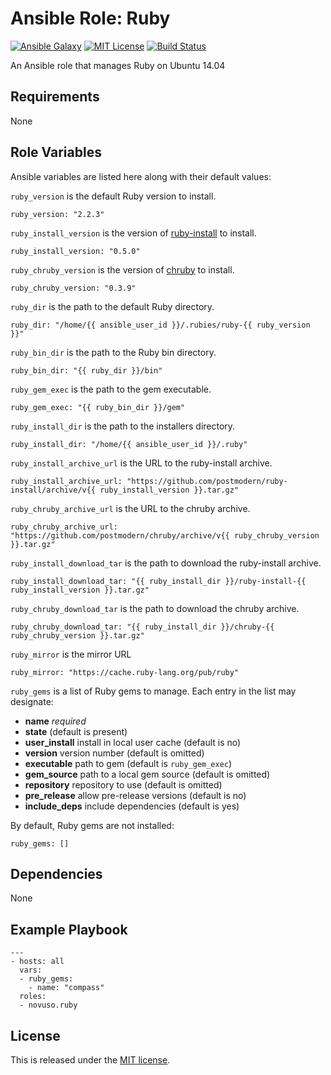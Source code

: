 # Ansible Role: Ruby

[![Ansible Galaxy](http://img.shields.io/badge/galaxy-novuso.ruby-000000.svg)](https://galaxy.ansible.com/list#/roles/4060)
[![MIT License](http://img.shields.io/badge/license-MIT-003399.svg)](http://opensource.org/licenses/MIT)
[![Build Status](https://travis-ci.org/novuso/ansible-role-ruby.svg)](https://travis-ci.org/novuso/ansible-role-ruby)

An Ansible role that manages Ruby on Ubuntu 14.04

## Requirements

None

## Role Variables

Ansible variables are listed here along with their default values:

`ruby_version` is the default Ruby version to install.

    ruby_version: "2.2.3"

`ruby_install_version` is the version of
[ruby-install](https://github.com/postmodern/ruby-install) to install.

    ruby_install_version: "0.5.0"

`ruby_chruby_version` is the version of
[chruby](https://github.com/postmodern/chruby) to install.

    ruby_chruby_version: "0.3.9"

`ruby_dir` is the path to the default Ruby directory.

    ruby_dir: "/home/{{ ansible_user_id }}/.rubies/ruby-{{ ruby_version }}"

`ruby_bin_dir` is the path to the Ruby bin directory.

    ruby_bin_dir: "{{ ruby_dir }}/bin"

`ruby_gem_exec` is the path to the gem executable.

    ruby_gem_exec: "{{ ruby_bin_dir }}/gem"

`ruby_install_dir` is the path to the installers directory.

    ruby_install_dir: "/home/{{ ansible_user_id }}/.ruby"

`ruby_install_archive_url` is the URL to the ruby-install archive.

    ruby_install_archive_url: "https://github.com/postmodern/ruby-install/archive/v{{ ruby_install_version }}.tar.gz"

`ruby_chruby_archive_url` is the URL to the chruby archive.

    ruby_chruby_archive_url: "https://github.com/postmodern/chruby/archive/v{{ ruby_chruby_version }}.tar.gz"

`ruby_install_download_tar` is the path to download the ruby-install archive.

    ruby_install_download_tar: "{{ ruby_install_dir }}/ruby-install-{{ ruby_install_version }}.tar.gz"

`ruby_chruby_download_tar` is the path to download the chruby archive.

    ruby_chruby_download_tar: "{{ ruby_install_dir }}/chruby-{{ ruby_chruby_version }}.tar.gz"

`ruby_mirror` is the mirror URL

    ruby_mirror: "https://cache.ruby-lang.org/pub/ruby"

`ruby_gems` is a list of Ruby gems to manage. Each entry in the list may
designate:

* **name** *required*
* **state** (default is present)
* **user_install** install in local user cache (default is no)
* **version** version number (default is omitted)
* **executable** path to gem (default is `ruby_gem_exec`)
* **gem_source** path to a local gem source (default is omitted)
* **repository** repository to use (default is omitted)
* **pre_release** allow pre-release versions (default is no)
* **include_deps** include dependencies (default is yes)

By default, Ruby gems are not installed:

    ruby_gems: []

## Dependencies

None

## Example Playbook

    ---
    - hosts: all
      vars:
      - ruby_gems:
        - name: "compass"
      roles:
      - novuso.ruby

## License

This is released under the [MIT license](http://opensource.org/licenses/MIT).

